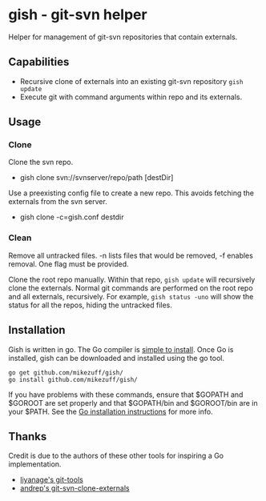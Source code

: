 gish - git-svn helper
=====================
Helper for management of git-svn repositories that contain externals. 

Capabilities
------------

* Recursive clone of externals into an existing git-svn repository `gish update`
* Execute git with command arguments within repo and its externals.

Usage
-----

### Clone
Clone the svn repo.
* gish clone svn://svnserver/repo/path [destDir]

Use a preexisting config file to create a new repo. This avoids fetching the externals from the svn server.
* gish clone -c=gish.conf destdir

### Clean
Remove all untracked files. -n lists files that would be removed, -f enables removal. One flag must be provided.

Clone the root repo manually. Within that repo, `gish update` will recursively clone the externals. Normal git commands are performed on the root repo and all externals, recursively. For example, `gish status -uno` will show the status for all the repos, hiding the untracked files.

Installation
------------
Gish is written in go. The Go compiler is [simple to install](http://golang.org/doc/install). Once Go is installed, gish can be downloaded and installed using the go tool.

    go get github.com/mikezuff/gish/
    go install github.com/mikezuff/gish/

If you have problems with these commands, ensure that $GOPATH and $GOROOT are set properly and that $GOPATH/bin and $GOROOT/bin are in your $PATH. See the [Go installation instructions](http://golang.org/doc/install) for more info.

Thanks
------
Credit is due to the authors of these other tools for inspiring a Go implementation.

* [liyanage's git-tools](https://github.com/liyanage/git-tools/)
* [andrep's git-svn-clone-externals](https://github.com/andrep/git-svn-clone-externals)
